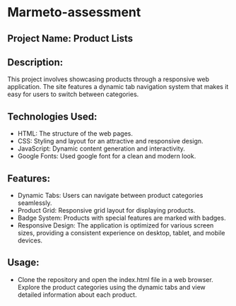 # Marmeto-assessment
## Project Name: Product Lists
## Description:
This project involves showcasing products through a responsive web application. The site features a dynamic tab navigation system that makes it easy for users to switch between categories.

## Technologies Used:
+ HTML: The structure of the web pages.
+ CSS: Styling and layout for an attractive and responsive design.
+ JavaScript: Dynamic content generation and interactivity.
+ Google Fonts: Used google font for a clean and modern look.

## Features:
+ Dynamic Tabs: Users can navigate between product categories seamlessly.
+ Product Grid: Responsive grid layout for displaying products.
+ Badge System: Products with special features are marked with badges.
+ Responsive Design: The application is optimized for various screen sizes, providing a consistent experience on desktop, tablet, and mobile devices.

## Usage:
+ Clone the repository and open the index.html file in a web browser. Explore the product categories using the dynamic tabs and view detailed information about each product.
